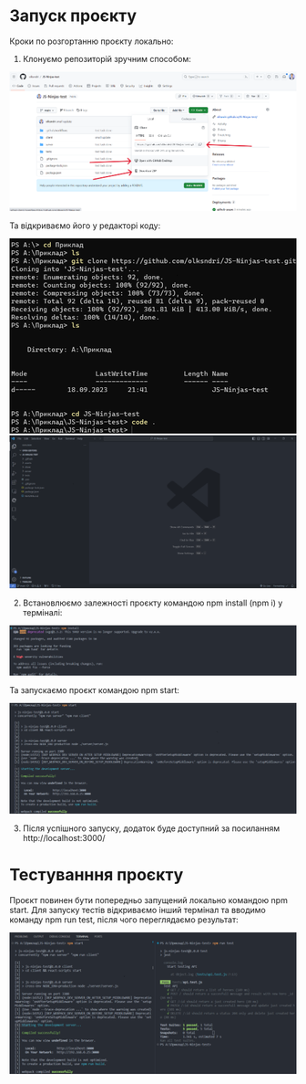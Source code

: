 # Запуск проєкту

Кроки по розгортанню проєкту локально: 
1. Клонуємо репозиторій зручним способом:

![GitHub Logo](/assets/1.png) 

  Та відкриваємо його у редакторі коду: 

![GitHub Logo](/assets/2.png)
![GitHub Logo](/assets/3.png)

2. Встановлюємо залежності проєкту командою npm install (npm i) у терміналі: 

![GitHub Logo](/assets/4.png)

  Та запускаємо проєкт командою npm start: 

![GitHub Logo](/assets/5.png)

3. Після успішного запуску, додаток буде доступний за посиланням http://localhost:3000/ 

# Тестуванння проєкту
Проєкт повинен бути попередньо запущений локально командою npm start.
Для запуску тестів відкриваємо інший термінал та вводимо команду npm run test, після чого переглядаємо результат: 

![GitHub Logo](/assets/6.png)

